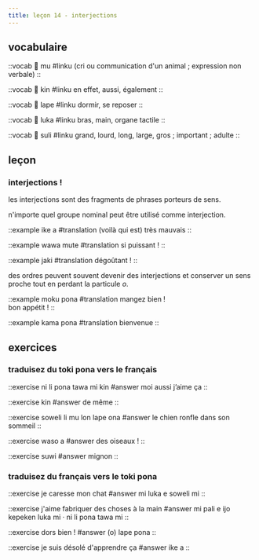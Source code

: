 ```yaml
---
title: leçon 14 - interjections 
---
```

## vocabulaire

::vocab
󱤹 mu
#linku
(cri ou communication d'un animal ; expression non verbale)
::

::vocab
󱥹 kin
#linku
en effet, aussi, également
::

::vocab
󱤢 lape
#linku
dormir, se reposer
::

::vocab
󱤭 luka
#linku
bras, main, organe tactile
::

::vocab
󱥣 suli 
#linku
grand, lourd, long, large, gros ; important ; adulte
::

## leçon
### interjections !

les interjections sont des fragments de phrases porteurs de sens.

n'importe quel groupe nominal peut être utilisé comme interjection.

::example
ike a
#translation
(voilà qui est) très mauvais
::

::example
wawa mute
#translation
si puissant !
::

::example
jaki
#translation
dégoûtant !
::

des ordres peuvent souvent devenir des interjections et conserver un sens proche tout en perdant la particule *o*.

::example
moku pona
#translation
mangez bien ! \
bon appétit !
::

::example
kama pona
#translation
bienvenue
::


## exercices
### traduisez du toki pona vers le français
::exercise
ni li pona tawa mi kin
#answer
moi aussi j’aime ça
::

::exercise
kin
#answer
de même
::

::exercise
soweli li mu lon lape ona
#answer
le chien ronfle dans son sommeil
::

::exercise
waso a
#answer
des oiseaux !
::

::exercise
suwi
#answer
mignon
::

### traduisez du français vers le toki pona
::exercise
je caresse mon chat
#answer
mi luka e soweli mi
::

::exercise
j'aime fabriquer des choses à la main
#answer
mi pali e ijo kepeken luka mi · ni li pona tawa mi
::

::exercise
dors bien !
#answer
(o) lape pona
::

::exercise
je suis désolé d'apprendre ça
#answer
ike a
::